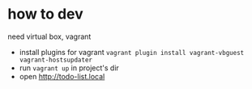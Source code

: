 # how to dev

need virtual box, vagrant

- install plugins for vagrant `vagrant plugin install vagrant-vbguest vagrant-hostsupdater`
- run `vagrant up` in project's dir
- open http://todo-list.local